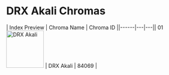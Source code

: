 # DRX Akali Chromas

| Index  Preview | Chroma Name | Chroma ID ||------|---|---|| 01  <img src='https://raw.communitydragon.org/latest/plugins/rcp-be-lol-game-data/global/default/v1/champion-chroma-images/84/84069.png' alt='DRX Akali' width='100'> | DRX Akali | 84069 |